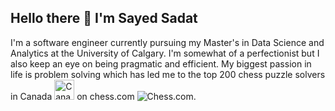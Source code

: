 ## Hello there 👋 I'm Sayed Sadat 

I'm a software engineer currently pursuing my Master's in Data Science and Analytics at the University of Calgary. I'm somewhat of a perfectionist but I also keep an eye on being pragmatic and efficient. My biggest passion in life is problem solving which has led me to the top 200 chess puzzle solvers in Canada <img src="https://upload.wikimedia.org/wikipedia/commons/d/d9/Flag_of_Canada_(Pantone).svg" alt= "Canadian Flag" width = 32 height = 32> 
on chess.com ![Chess.com](https://www.chess.com/favicon.ico). 

<!--
**MozamilS/MozamilS** is a ✨ _special_ ✨ repository because its `README.md` (this file) appears on your GitHub profile.

Here are some ideas to get you started:

- 🔭 I’m currently working on ...
- 🌱 I’m currently learning ...
- 👯 I’m looking to collaborate on ...
- 🤔 I’m looking for help with ...
- 💬 Ask me about ...
- 📫 How to reach me: ...
- 😄 Pronouns: ...
- ⚡ Fun fact: ...
-->
